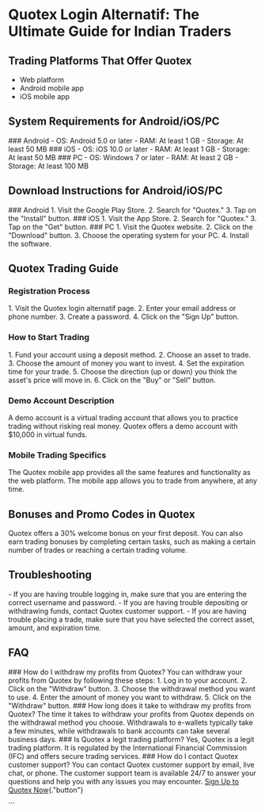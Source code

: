 # Quotex Login Alternatif: The Ultimate Guide for Indian Traders

## Trading Platforms That Offer Quotex

-   Web platform
-   Android mobile app
-   iOS mobile app

## System Requirements for Android/iOS/PC

\### Android - OS: Android 5.0 or later - RAM: At least 1 GB - Storage:
At least 50 MB \### iOS - OS: iOS 10.0 or later - RAM: At least 1 GB -
Storage: At least 50 MB \### PC - OS: Windows 7 or later - RAM: At least
2 GB - Storage: At least 100 MB

## Download Instructions for Android/iOS/PC

\### Android 1. Visit the Google Play Store. 2. Search for
"Quotex." 3. Tap on the "Install" button. \### iOS 1. Visit
the App Store. 2. Search for "Quotex." 3. Tap on the "Get"
button. \### PC 1. Visit the Quotex website. 2. Click on the
"Download" button. 3. Choose the operating system for your PC. 4.
Install the software.

## Quotex Trading Guide

### Registration Process

1\. Visit the Quotex login alternatif page. 2. Enter your email address
or phone number. 3. Create a password. 4. Click on the "Sign Up"
button.

### How to Start Trading

1\. Fund your account using a deposit method. 2. Choose an asset to
trade. 3. Choose the amount of money you want to invest. 4. Set the
expiration time for your trade. 5. Choose the direction (up or down) you
think the asset\'s price will move in. 6. Click on the "Buy" or
"Sell" button.

### Demo Account Description

A demo account is a virtual trading account that allows you to practice
trading without risking real money. Quotex offers a demo account with
\$10,000 in virtual funds.

### Mobile Trading Specifics

The Quotex mobile app provides all the same features and functionality
as the web platform. The mobile app allows you to trade from anywhere,
at any time.

## Bonuses and Promo Codes in Quotex

Quotex offers a 30% welcome bonus on your first deposit. You can also
earn trading bonuses by completing certain tasks, such as making a
certain number of trades or reaching a certain trading volume.

## Troubleshooting

\- If you are having trouble logging in, make sure that you are entering
the correct username and password. - If you are having trouble
depositing or withdrawing funds, contact Quotex customer support. - If
you are having trouble placing a trade, make sure that you have selected
the correct asset, amount, and expiration time.

## FAQ

\### How do I withdraw my profits from Quotex? You can withdraw your
profits from Quotex by following these steps: 1. Log in to your account.
2. Click on the "Withdraw" button. 3. Choose the withdrawal method
you want to use. 4. Enter the amount of money you want to withdraw. 5.
Click on the "Withdraw" button. \### How long does it take to
withdraw my profits from Quotex? The time it takes to withdraw your
profits from Quotex depends on the withdrawal method you choose.
Withdrawals to e-wallets typically take a few minutes, while withdrawals
to bank accounts can take several business days. \### Is Quotex a legit
trading platform? Yes, Quotex is a legit trading platform. It is
regulated by the International Financial Commission (IFC) and offers
secure trading services. \### How do I contact Quotex customer support?
You can contact Quotex customer support by email, live chat, or phone.
The customer support team is available 24/7 to answer your questions and
help you with any issues you may encounter. [Sign Up to Quotex
Now](\%22https://traff.sbs/brokerqxsignup\%22){."button"}

\`\`\`

